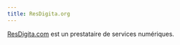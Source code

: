 ```yaml
---
title: ResDigita.org
---
```

[ResDigita.com](https://www.redigita.com) est un prestataire de services numériques.